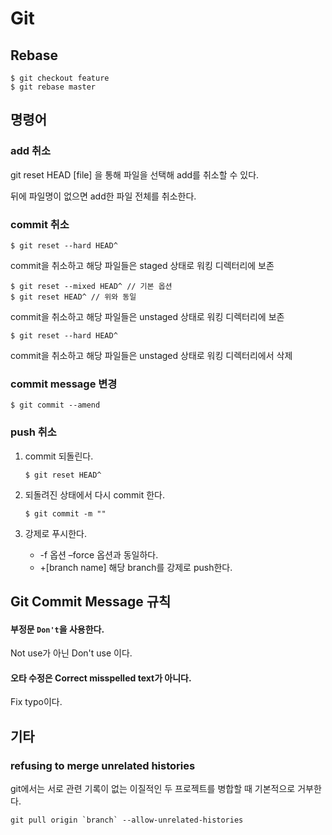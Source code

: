 # Git

## Rebase

```shell
$ git checkout feature
$ git rebase master
```



## 명령어

### add 취소

git reset HEAD [file] 을 통해 파일을 선택해 add를 취소할 수 있다. 

뒤에 파일명이 없으면 add한 파일 전체를 취소한다.



### commit 취소

```shell
$ git reset --hard HEAD^
```

commit을 취소하고 해당 파일들은 staged 상태로 워킹 디렉터리에 보존

```shell
$ git reset --mixed HEAD^ // 기본 옵션
$ git reset HEAD^ // 위와 동일
```

commit을 취소하고 해당 파일들은 unstaged 상태로 워킹 디렉터리에 보존

```shell
$ git reset --hard HEAD^
```

commit을 취소하고 해당 파일들은 unstaged 상태로 워킹 디렉터리에서 삭제



### commit message 변경

```shell
$ git commit --amend
```



### push 취소

1. commit 되돌린다. 

   ```shell
   $ git reset HEAD^
   ```

2. 되돌려진 상태에서 다시 commit 한다.

   ```shell
   $ git commit -m ""
   ```

3. 강제로 푸시한다. 

   -  -f 옵션
     –force 옵션과 동일하다.
   -  +[branch name]
     해당 branch를 강제로 push한다.
     

## Git Commit Message 규칙

#### 부정문 `Don't`을 사용한다. 

Not use가 아닌 Don't use 이다.

#### 오타 수정은  Correct misspelled text가 아니다.

Fix typo이다. 



## 기타

### refusing to merge unrelated histories

git에서는 서로 관련 기록이 없는 이질적인 두 프로젝트를 병합할 때 기본적으로 거부한다. 

```shell
git pull origin `branch` --allow-unrelated-histories
```






